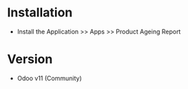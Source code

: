 Installation 
============
* Install the Application >> Apps >> Product Ageing Report

Version
=======
* Odoo v11 (Community)
